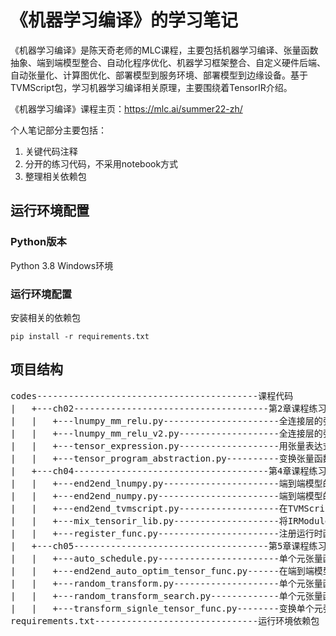 # 《机器学习编译》的学习笔记

《机器学习编译》是陈天奇老师的MLC课程，主要包括机器学习编译、张量函数抽象、端到端模型整合、自动化程序优化、机器学习框架整合、自定义硬件后端、自动张量化、计算图优化、部署模型到服务环境、部署模型到边缘设备。基于TVMScript包，学习机器学习编译相关原理，主要围绕着TensorIR介绍。

《机器学习编译》课程主页：https://mlc.ai/summer22-zh/

个人笔记部分主要包括：
1. 关键代码注释
2. 分开的练习代码，不采用notebook方式
3. 整理相关依赖包

## 运行环境配置
### Python版本
Python 3.8 Windows环境

### 运行环境配置
安装相关的依赖包
```shell
pip install -r requirements.txt
```

## 项目结构
<pre>
codes------------------------------------------课程代码
|   +---ch02-------------------------------------第2章课程练习代码
|   |   +---lnumpy_mm_relu.py----------------------全连接层的张量函数
|   |   +---lnumpy_mm_relu_v2.py-------------------全连接层的张量函数V2
|   |   +---tensor_expression.py-------------------用张量表达式生成TensorIR
|   |   +---tensor_program_abstraction.py----------变换张量函数
|   +---ch04-------------------------------------第4章课程练习代码
|   |   +---end2end_lnumpy.py----------------------端到端模型的底层Numpy实现
|   |   +---end2end_numpy.py-----------------------端到端模型的numpy实现
|   |   +---end2end_tvmscript.py-------------------在TVMScript中构建端到端IRModule
|   |   +---mix_tensorir_lib.py--------------------将IRModule和运行时注册的函数混合执行
|   |   +---register_func.py-----------------------注册运行时函数
|   +---ch05-------------------------------------第5章课程练习代码
|   |   +---auto_schedule.py-----------------------单个元张量函数的自动调度
|   |   +---end2end_auto_optim_tensor_func.py------在端到端模型中使用自动搜索和自动调优
|   |   +---random_transform.py--------------------单个元张量函数的随机调度变换
|   |   +---random_transform_search.py-------------单个元张量函数的随机变换搜索
|   |   +---transform_signle_tensor_func.py--------变换单个元张量函数
requirements.txt-------------------------------运行环境依赖包
</pre>